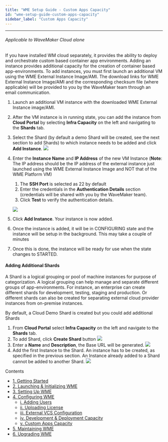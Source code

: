 ```yaml
---
title: "WME Setup Guide - Custom Apps Capacity"
id: "wme-setup-guide-custom-apps-capacity"
sidebar_label: "Custom Apps Capacity"
---
```

---

###### Applicable to WaveMaker Cloud alone

If you have installed WM cloud separately, it provides the ability to deploy and orchestrate custom based container app environments. Adding an instance provides additional capacity for the creation of container based app-environments. To add instances, you must first launch an additional VM using the WME External Instance Image/AMI. The download links for WME External Instance Image/AMI and the corresponding checksum file (where applicable) will be provided to you by the WaveMaker team through an email communication.

1. Launch an additional VM instance with the downloaded WME External Instance image/AMI.
2. After the VM instance is in running state, you can add the instance from **Cloud Portal** by selecting **Infra Capacity** on the left and navigating to the **Shards** tab.
3. Select the Shard (by default a demo Shard will be created, see the next section to add Shards) to which instance needs to be added and click **Add Instance**. [![](/learn/assets/WME_instance1.png)](/learn/assets/WME_instance1.png)
4. Enter the **Instance Name** and **IP Address** of the new VM Instance (**Note**: The IP address should be the IP address of the external instance just launched using the WME External Instance Image and NOT that of the WME Platform VM)
    
    1. The **SSH Port** is selected as 22 by default
    2. Enter the credentials in the **Authentication Details** section (credentials will be shared with you by the WaveMaker team).
    3. Click **Test** to verify the authentication details.
    
    [![](/learn/assets/WME_instance2.png)](/learn/assets/WME_instance2.png)
5. Click **Add Instance**. Your instance is now added.
6. Once the instance is added, it will be in CONFIGURING state and the instance will be setup in the background. This may take a couple of minutes
7. Once this is done, the instance will be ready for use when the state changes to STARTED.

#### Adding Additional Shards

A Shard is a logical grouping or pool of machine instances for purpose of categorization. A logical grouping can help manage and separate different groups of app-environments. For instance, an enterprise can create different shards for development, testing, staging and production. Or different shards can also be created for separating external cloud provider instances from on-premise instances.

By default, a Cloud Demo Shard is created but you could add additional Shards

1. From **Cloud Portal** select **Infra Capacity** on the left and navigate to the **Shards** tab.
2. To add Shard, click **Create Shard** button [![](/learn/assets/WME_shard1.png)](/learn/assets/WME_shard1.png)
3. Enter a **Name** and **Description**, the Base URL will be generated. [![](/learn/assets/WME_shard2.png)](/learn/assets/WME_shard2.png)
4. Add the first Instance to the Shard. An instance has to be created, as specified in the previous section. An Instance already added to a Shard cannot be added to another Shard. [![](/learn/assets/WME_shard3.png)](/learn/assets/WME_shard3.png)

Contents

- [1\. Getting Started](/learn/installation/wavemaker-enterprise-setup-guide/)
- [2\. Launching & Initializing WME](/learn/installation/wme-setup-guide-launch-initialize/)
- [3\. Setting Up WME](/learn/installation/wme-setup-guide-access-setting/)
- [4\. Configuring WME](/learn/installation/wme-setup-guide-configuration/)
    - [i. Adding Users](/learn/installation/wme-setup-guide-configuration/#adding-users)
    - [ii. Uploading License](/learn/installation/wme-setup-guide-configuration/#uploading-license)
    - [iii. External VCS Configuration](/learn/installation/wme-setup-guide-add-external-vcs-configuration/)
    - [iv. Development & Deployment Capacity](/learn/installation/wme-setup-guide-increasing-development-deployment-capacity/)
    - [v. Custom Apps Capacity](#)
- [5\. Maintaining WME](/learn/installation/wme-setup-guide-maintenance/)
- [6\. Upgrading WME](/learn/installation/wme-setup-guide-upgrading/)
